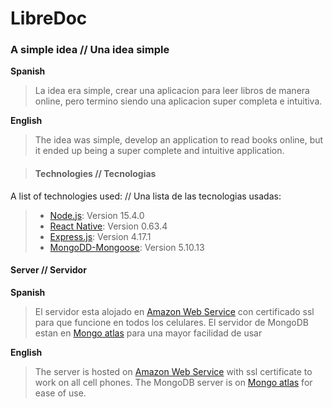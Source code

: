 # LibreDoc
### A simple idea // Una idea simple

**Spanish** 
>La idea era simple, crear una aplicacion para leer libros de manera online, pero termino siendo una aplicacion super completa e intuitiva.

**English**
>The idea was simple, develop an application to read books online, but it ended up being a super complete and intuitive application.

>#### Technologies // Tecnologias 
A list of technologies used: // Una lista de las tecnologias usadas:
>* [Node.js](https://nodejs.org/): Version 15.4.0 
>* [React Native](https://reactnative.dev/): Version 0.63.4
>* [Express.js](https://expressjs.com/): Version 4.17.1
>* [MongoDD-Mongoose](https://mongoosejs.com/): Version 5.10.13

#### Server // Servidor 
**Spanish** 
>El servidor esta alojado en [Amazon Web Service](https://aws.amazon.com/es/) con certificado ssl para que funcione en todos los celulares.
>El servidor de MongoDB estan en [Mongo atlas](https://www.mongodb.com/cloud/atlas) para una mayor facilidad de usar 

**English**
>The server is hosted on [Amazon Web Service](https://aws.amazon.com/es/) with ssl certificate to work on all cell phones.
>The MongoDB server is on [Mongo atlas](https://www.mongodb.com/cloud/atlas) for ease of use.
